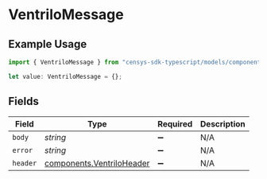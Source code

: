 # VentriloMessage

## Example Usage

```typescript
import { VentriloMessage } from "censys-sdk-typescript/models/components";

let value: VentriloMessage = {};
```

## Fields

| Field                                                                  | Type                                                                   | Required                                                               | Description                                                            |
| ---------------------------------------------------------------------- | ---------------------------------------------------------------------- | ---------------------------------------------------------------------- | ---------------------------------------------------------------------- |
| `body`                                                                 | *string*                                                               | :heavy_minus_sign:                                                     | N/A                                                                    |
| `error`                                                                | *string*                                                               | :heavy_minus_sign:                                                     | N/A                                                                    |
| `header`                                                               | [components.VentriloHeader](../../models/components/ventriloheader.md) | :heavy_minus_sign:                                                     | N/A                                                                    |
